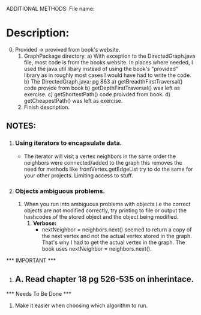 ADDITIONAL METHODS:
    File name:

# Description:
0. Provided -> provived from book's website.
    1. GraphPackage directory.
        a) With exception to the DirectedGraph.java file, most code is from the books website. In places where needed, I used the java.util libary instead of using the book's "provided" library as in roughly most cases I would have had to write the code. 
        b) The DirectedGraph.java: pg 863
            a) getBreadthFirstTraversal() code provide from book
            b) getDepthFirstTraversal() was left as exercise.
            c) getShortestPath() code proivded from book.
            d) getCheapestPath() was left as exercise.
    2. Finish description.


## NOTES:
1. ### Using iterators to encapsulate data.
    * The iterator will visit a vertex neighbors in the same 
    order the neighbors were connected/added to the graph this
    removes the need for methods like frontVertex.getEdgeList
    try to do the same for your other projects. Limiting access to stuff.
2. ### Objects ambiguous problems.
    1. When you run into ambiguous problems with objects i.e the correct objects are not modified correctly, try printing to file or output the hashcodes of the stored object and the object being modified.
        1. **Verbose:** 
            * nextNeighbor = neighbors.next() seemed to return a copy of the next vertex and not the actual vertex stored in the graph. That's why I had to get the actual vertex in the graph. The book uses nextNeighbor = neighbors.next().

*** IMPORTANT ***
1. ## A. Read chapter 18 pg 526-535 on inherintace.

*** Needs To Be Done ***
1. Make it easier when choosing which algorithm to run.